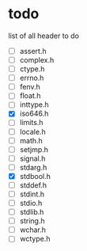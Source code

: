 # todo
list of all header to do  
- [ ] assert.h
- [ ] complex.h
- [ ] ctype.h
- [ ] errno.h
- [ ] fenv.h
- [ ] float.h
- [ ] inttype.h
- [x] iso646.h
- [ ] limits.h
- [ ] locale.h
- [ ] math.h
- [ ] setjmp.h
- [ ] signal.h
- [ ] stdarg.h
- [x] stdbool.h
- [ ] stddef.h
- [ ] stdint.h
- [ ] stdio.h
- [ ] stdlib.h
- [ ] string.h
- [ ] wchar.h
- [ ] wctype.h